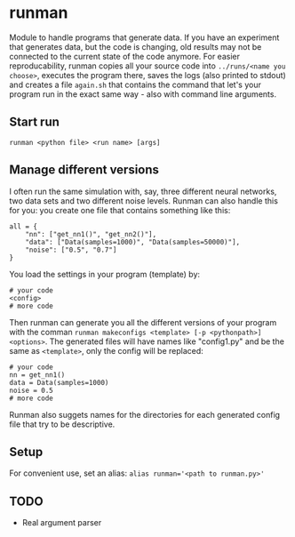 # runman
Module to handle programs that generate data. If you have an experiment that generates data, but the code is changing, old results may not be connected to the current state of the code anymore. For easier reproducability, runman copies all your source code into `../runs/<name you choose>`, executes the program there, saves the logs (also printed to stdout) and creates a file `again.sh` that contains the command that let's your program run in the exact same way - also with command line arguments.

## Start run
`runman <python file> <run name> [args]`

## Manage different versions
I often run the same simulation with, say, three different neural networks, two data sets and two different noise levels. Runman can also handle this for you: you create one file that contains something like this:

```
all = {
    "nn": ["get_nn1()", "get_nn2()"],
    "data": ["Data(samples=1000)", "Data(samples=50000)"],
    "noise": ["0.5", "0.7"]
}
```

You load the settings in your program (template) by:

```
# your code
<config>
# more code
```

Then runman can generate you all the different versions of your program with the comman `runman makeconfigs <template> [-p <pythonpath>] <options>`. The generated files will have names like "config1.py" and be the same as `<template>`, only the config will be replaced:

```
# your code
nn = get_nn1()
data = Data(samples=1000)
noise = 0.5
# more code
```

Runman also suggets names for the directories for each generated config file that try to be descriptive.

## Setup

For convenient use, set an alias:
`alias runman='<path to runman.py>'`


## TODO
- Real argument parser